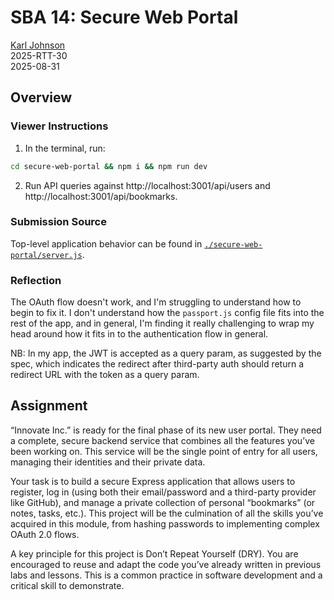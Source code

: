 # SBA 14: Secure Web Portal

[Karl Johnson](https://github.com/hirekarl)  
2025-RTT-30  
<time datetime="2025-08-31">2025-08-31</time>

## Overview
### Viewer Instructions
1. In the terminal, run:

```bash
cd secure-web-portal && npm i && npm run dev
```

2. Run API queries against http://localhost:3001/api/users and http://localhost:3001/api/bookmarks.

### Submission Source
Top-level application behavior can be found in [`./secure-web-portal/server.js`](./secure-web-portal/server.js).

### Reflection
The OAuth flow doesn't work, and I'm struggling to understand how to begin to fix it. I don't understand how the `passport.js` config file fits into the rest of the app, and in general, I'm finding it really challenging to wrap my head around how it fits in to the authentication flow in general.

NB: In my app, the JWT is accepted as a query param, as suggested by the spec, which indicates the redirect after third-party auth should return a redirect URL with the token as a query param.

## Assignment
“Innovate Inc.” is ready for the final phase of its new user portal. They need a complete, secure backend service that combines all the features you’ve been working on. This service will be the single point of entry for all users, managing their identities and their private data.

Your task is to build a secure Express application that allows users to register, log in (using both their email/password and a third-party provider like GitHub), and manage a private collection of personal “bookmarks” (or notes, tasks, etc.). This project will be the culmination of all the skills you’ve acquired in this module, from hashing passwords to implementing complex OAuth 2.0 flows.

A key principle for this project is Don’t Repeat Yourself (DRY). You are encouraged to reuse and adapt the code you’ve already written in previous labs and lessons. This is a common practice in software development and a critical skill to demonstrate.
